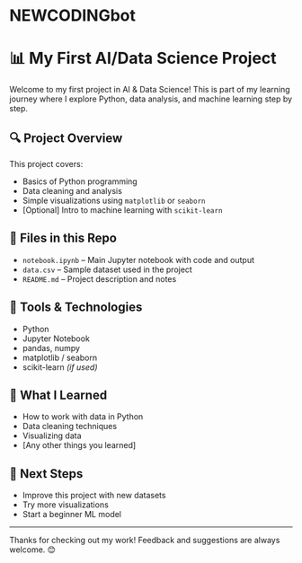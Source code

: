 # NEWCODINGbot
# 📊 My First AI/Data Science Project

Welcome to my first project in AI & Data Science! This is part of my learning journey where I explore Python, data analysis, and machine learning step by step.

## 🔍 Project Overview

This project covers:
- Basics of Python programming
- Data cleaning and analysis
- Simple visualizations using `matplotlib` or `seaborn`
- [Optional] Intro to machine learning with `scikit-learn`

## 📁 Files in this Repo

- `notebook.ipynb` – Main Jupyter notebook with code and output
- `data.csv` – Sample dataset used in the project
- `README.md` – Project description and notes

## 🚀 Tools & Technologies

- Python
- Jupyter Notebook
- pandas, numpy
- matplotlib / seaborn
- scikit-learn *(if used)*

## 🧠 What I Learned

- How to work with data in Python
- Data cleaning techniques
- Visualizing data
- [Any other things you learned]

## 📌 Next Steps

- Improve this project with new datasets
- Try more visualizations
- Start a beginner ML model

---

Thanks for checking out my work! Feedback and suggestions are always welcome. 😊

